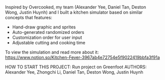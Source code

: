 Inspired by Overcooked, my team (Alexander Yee, Daniel Tan, Deston Wong, 
Justin Huynh) and I built a kitchen simulator based on similar concepts 
that features:
- Hand-draw graphic and sprites
- Auto-generated randomized orders
- Customization order for user input
- Adjustable cutting and cooking time

To view the simulation and read more about it:
https://www.notion.so/Kitchen-Fever-3967ab4e72754e5f9022419bbfa3f91a


HOW TO START THIS PROJECT: Run project on Greenfoot
AUTHORS: Alexander Yee, Zhongchi Li, Daniel Tan, Deston Wong, Justin Huynh 
